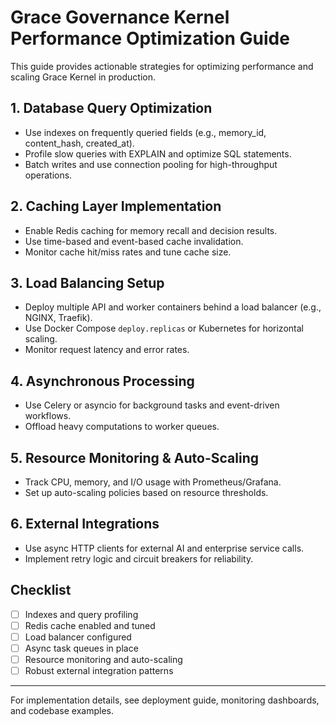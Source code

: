 # Grace Governance Kernel Performance Optimization Guide

This guide provides actionable strategies for optimizing performance and scaling Grace Kernel in production.

## 1. Database Query Optimization
- Use indexes on frequently queried fields (e.g., memory_id, content_hash, created_at).
- Profile slow queries with EXPLAIN and optimize SQL statements.
- Batch writes and use connection pooling for high-throughput operations.

## 2. Caching Layer Implementation
- Enable Redis caching for memory recall and decision results.
- Use time-based and event-based cache invalidation.
- Monitor cache hit/miss rates and tune cache size.

## 3. Load Balancing Setup
- Deploy multiple API and worker containers behind a load balancer (e.g., NGINX, Traefik).
- Use Docker Compose `deploy.replicas` or Kubernetes for horizontal scaling.
- Monitor request latency and error rates.

## 4. Asynchronous Processing
- Use Celery or asyncio for background tasks and event-driven workflows.
- Offload heavy computations to worker queues.

## 5. Resource Monitoring & Auto-Scaling
- Track CPU, memory, and I/O usage with Prometheus/Grafana.
- Set up auto-scaling policies based on resource thresholds.

## 6. External Integrations
- Use async HTTP clients for external AI and enterprise service calls.
- Implement retry logic and circuit breakers for reliability.

## Checklist
- [ ] Indexes and query profiling
- [ ] Redis cache enabled and tuned
- [ ] Load balancer configured
- [ ] Async task queues in place
- [ ] Resource monitoring and auto-scaling
- [ ] Robust external integration patterns

---
For implementation details, see deployment guide, monitoring dashboards, and codebase examples.
